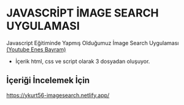 # JAVASCRİPT İMAGE SEARCH UYGULAMASI

Javascript Eğitiminde Yapmış Olduğumuz İmage Search Uygulaması [(Youtube Enes Bayram)](https://www.youtube.com/playlist?list=PLURN6mxdcwL86Q8tCF1Ef6G6rN2jAg5Ht)

  

- İçerik html, css ve  script  olarak 3 dosyadan oluşuyor.

## İçeriği İncelemek İçin 

https://ykurt56-imagesearch.netlify.app/
